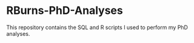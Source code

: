 # RBurns-PhD-Analyses
This repository contains the SQL and R scripts I used to perform my PhD analyses.
